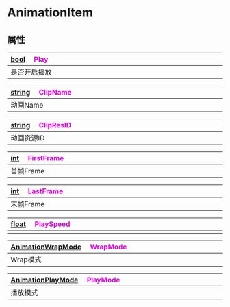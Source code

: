# AnimationItem

## 属性

|<div style="width:700px">[bool](/Api/DataType/Bool.md) &emsp;<font color="dd00dd">Play</font></div>|
|:---|
|是否开启播放|

|<div style="width:700px">[string](/Api/DataType/String.md) &emsp;<font color="dd00dd">ClipName</font></div>|
|:---|
|动画Name|

|<div style="width:700px">[string](/Api/DataType/String.md) &emsp;<font color="dd00dd">ClipResID</font></div>|
|:---|
|动画资源ID|

|<div style="width:700px">[int](/Api/DataType/Number.md) &emsp;<font color="dd00dd">FirstFrame</font></div>|
|:---|
|首帧Frame|

|<div style="width:700px">[int](/Api/DataType/Number.md) &emsp;<font color="dd00dd">LastFrame</font></div>|
|:---|
|末帧Frame|

|<div style="width:700px">[float](/Api/DataType/Number.md) &emsp;<font color="dd00dd">PlaySpeed</font></div>|
|:---|
||

|<div style="width:700px">[AnimationWrapMode](/Api/Enums/AnimationWrapMode.md) &emsp;<font color="dd00dd">WrapMode</font></div>|
|:---|
|Wrap模式|

|<div style="width:700px">[AnimationPlayMode](/Api/Enums/AnimationPlayMode.md) &emsp;<font color="dd00dd">PlayMode</font></div>|
|:---|
|播放模式|

